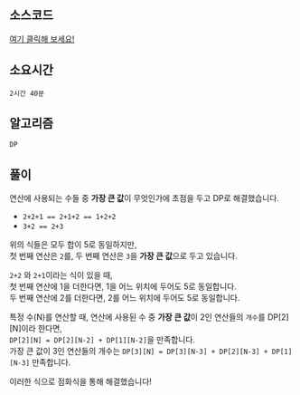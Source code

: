 ## 소스코드
[여기 클릭해 보세요!](https://github.com/BE-Archive/Algorithm-Study/blob/main/wnso-kim/Week_37/BOJ_15989_123더하기4/BOJ_15989_123더하기4.java)

## 소요시간
`2시간 40분`

## 알고리즘
`DP`

## 풀이
연산에 사용되는 수들 중 **가장 큰 값**이 무엇인가에 초점을 두고 DP로 해결했습니다.
- `2+2+1 == 2+1+2 == 1+2+2`
- `3+2 == 2+3`

위의 식들은 모두 합이 5로 동일하지만,    
첫 번째 연산은 `2`를, 두 번째 연산은 `3`을 **가장 큰 값**으로 두고 있습니다.   

`2+2` 와 `2+1`이라는 식이 있을 때,    
첫 번째 연산에 1을 더한다면, 1을 어느 위치에 두어도 5로 동일합니다.    
두 번째 연산에 2를 더한다면, 2를 어느 위치에 두어도 5로 동일합니다.   



특정 수(N)를 연산할 때, 연산에 사용된 수 중 **가장 큰 값**이 2인 연산들의 `개수`를 DP[2][N]이라 한다면,    
`DP[2][N] = DP[2][N-2] + DP[1][N-2]`을 만족합니다.   
가장 큰 값이 3인 연산들의 개수는 `DP[3][N] = DP[3][N-3] + DP[2][N-3] + DP[1][N-3]` 만족합니다.    

이러한 식으로 점화식을 통해 해결했습니다!



